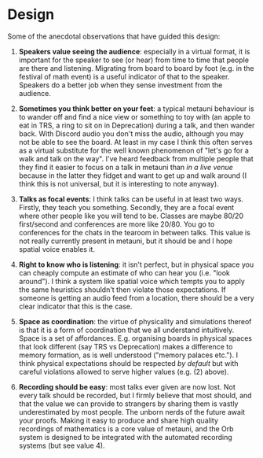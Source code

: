 # Design

Some of the anecdotal observations that have guided this design:

1. **Speakers value seeing the audience**: especially in a virtual format, it is important for the speaker to see (or hear) from time to time that people are there and listening. Migrating from board to board by foot (e.g. in the festival of math event) is a useful indicator of that to the speaker. Speakers do a better job when they sense investment from the audience.

2. **Sometimes you think better on your feet**: a typical metauni behaviour is to wander off and find a nice view or something to toy with (an apple to eat in TRS, a ring to sit on in Deprecation) during a talk, and then wander back. With Discord audio you don't miss the audio, although you may not be able to see the board. At least in my case I think this often serves as a virtual substitute for the well known phenomenon of "let's go for a walk and talk on the way". I've heard feedback from multiple people that they find it easier to focus on a talk in metauni than *in a live venue* because in the latter they fidget and want to get up and walk around (I think this is not universal, but it is interesting to note anyway).

3. **Talks as focal events**: I think talks can be useful in at least two ways. Firstly, they teach you something. Secondly, they are a focal event where other people like you will tend to be. Classes are maybe 80/20 first/second and conferences are more like 20/80. You go to conferences for the chats in the tearoom in between talks. This value is not really currently present in metauni, but it should be and I hope spatial voice enables it.

4. **Right to know who is listening**: it isn't perfect, but in physical space you can cheaply compute an estimate of who can hear you (i.e. "look around"). I think a system like spatial voice which tempts you to apply the same heuristics shouldn't then violate those expectations. If someone is getting an audio feed from a location, there should be a very clear indicator that this is the case.

5. **Space as coordination**: the virtue of physicality and simulations thereof is that it is a form of coordination that we all understand intuitively. Space is a set of affordances. E.g. organising boards in physical spaces that look different (say TRS vs Deprecation) makes a difference to memory formation, as is well understood ("memory palaces etc."). I think physical expectations should be respected *by default* but with careful violations allowed to serve higher values (e.g. (2) above).

6. **Recording should be easy**: most talks ever given are now lost. Not every talk should be recorded, but I firmly believe that most should, and that the value we can provide to strangers by sharing them is vastly underestimated by most people. The unborn nerds of the future await your proofs. Making it easy to produce and share high quality recordings of mathematics is a core value of metauni, and the Orb system is designed to be integrated with the automated recording systems (but see value 4).
